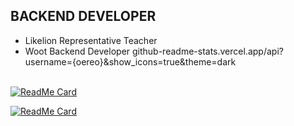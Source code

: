 ## BACKEND DEVELOPER
- Likelion Representative Teacher
- Woot Backend Developer
github-readme-stats.vercel.app/api?username={oereo}&show_icons=true&theme=dark

\
[![ReadMe Card](https://github-readme-stats.vercel.app/api/pin/?username=oereo&repo=Algorithm_for_CodingTest&theme=dracula)](https://github.com/oereo/Algorithm_for_CodingTest) 

[![ReadMe Card](https://github-readme-stats.vercel.app/api/pin/?username=oereo&repo=Webeing&theme=dracula)](https://github.com/oereo/Webeing)


